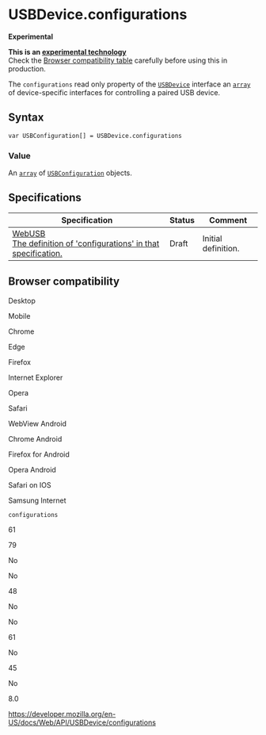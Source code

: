 USBDevice.configurations
========================

**Experimental**

**This is an [experimental technology](https://developer.mozilla.org/en-US/docs/MDN/Guidelines/Conventions_definitions#experimental)**  
Check the [Browser compatibility table](#browser_compatibility) carefully before using this in production.

The `configurations` read only property of the [`USBDevice`](../usbdevice) interface an [`array`](https://developer.mozilla.org/en-US/docs/Web/JavaScript/Reference/Global_Objects/Array) of device-specific interfaces for controlling a paired USB device.

Syntax
------

    var USBConfiguration[] = USBDevice.configurations

### Value

An [`array`](https://developer.mozilla.org/en-US/docs/Web/JavaScript/Reference/Global_Objects/Array) of [`USBConfiguration`](../usbconfiguration) objects.

Specifications
--------------

<table><thead><tr class="header"><th>Specification</th><th>Status</th><th>Comment</th></tr></thead><tbody><tr class="odd"><td><a href="https://wicg.github.io/webusb/#dom-usbdevice-configurations">WebUSB<br />
<span class="small">The definition of 'configurations' in that specification.</span></a></td><td><span class="spec-draft">Draft</span></td><td>Initial definition.</td></tr></tbody></table>

Browser compatibility
---------------------

Desktop

Mobile

Chrome

Edge

Firefox

Internet Explorer

Opera

Safari

WebView Android

Chrome Android

Firefox for Android

Opera Android

Safari on IOS

Samsung Internet

`configurations`

61

79

No

No

48

No

No

61

No

45

No

8.0

<a href="https://developer.mozilla.org/en-US/docs/Web/API/USBDevice/configurations" class="_attribution-link">https://developer.mozilla.org/en-US/docs/Web/API/USBDevice/configurations</a>
